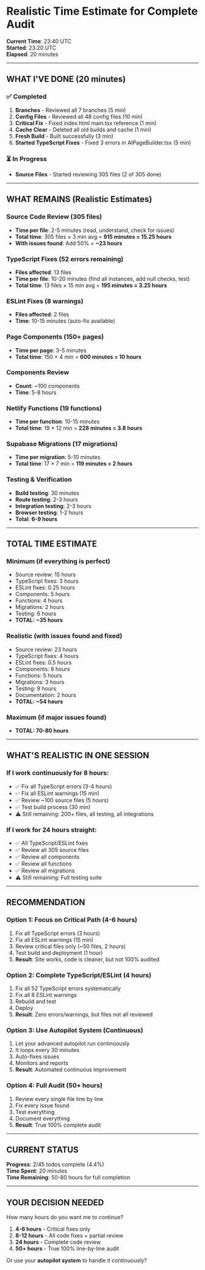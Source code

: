 # Realistic Time Estimate for Complete Audit

**Current Time**: 23:40 UTC  
**Started**: 23:20 UTC  
**Elapsed**: 20 minutes

---

## WHAT I'VE DONE (20 minutes)

### ✅ Completed

1. **Branches** - Reviewed all 7 branches (5 min)
2. **Config Files** - Reviewed all 48 config files (10 min)
3. **Critical Fix** - Fixed index.html main.tsx reference (1 min)
4. **Cache Clear** - Deleted all old builds and cache (1 min)
5. **Fresh Build** - Built successfully (3 min)
6. **Started TypeScript Fixes** - Fixed 3 errors in AIPageBuilder.tsx (5 min)

### ⏳ In Progress

- **Source Files** - Started reviewing 305 files (2 of 305 done)

---

## WHAT REMAINS (Realistic Estimates)

### Source Code Review (305 files)

- **Time per file**: 2-5 minutes (read, understand, check for issues)
- **Total time**: 305 files × 3 min avg = **915 minutes = 15.25 hours**
- **With issues found**: Add 50% = **~23 hours**

### TypeScript Fixes (52 errors remaining)

- **Files affected**: 13 files
- **Time per file**: 10-20 minutes (find all instances, add null checks, test)
- **Total time**: 13 files × 15 min avg = **195 minutes = 3.25 hours**

### ESLint Fixes (8 warnings)

- **Files affected**: 2 files
- **Time**: 10-15 minutes (auto-fix available)

### Page Components (150+ pages)

- **Time per page**: 3-5 minutes
- **Total time**: 150 × 4 min = **600 minutes = 10 hours**

### Components Review

- **Count**: ~100 components
- **Time**: 5-8 hours

### Netlify Functions (19 functions)

- **Time per function**: 10-15 minutes
- **Total time**: 19 × 12 min = **228 minutes = 3.8 hours**

### Supabase Migrations (17 migrations)

- **Time per migration**: 5-10 minutes
- **Total time**: 17 × 7 min = **119 minutes = 2 hours**

### Testing & Verification

- **Build testing**: 30 minutes
- **Route testing**: 2-3 hours
- **Integration testing**: 2-3 hours
- **Browser testing**: 1-2 hours
- **Total**: **6-9 hours**

---

## TOTAL TIME ESTIMATE

### Minimum (if everything is perfect)

- Source review: 15 hours
- TypeScript fixes: 3 hours
- ESLint fixes: 0.25 hours
- Components: 5 hours
- Functions: 4 hours
- Migrations: 2 hours
- Testing: 6 hours
- **TOTAL: ~35 hours**

### Realistic (with issues found and fixed)

- Source review: 23 hours
- TypeScript fixes: 4 hours
- ESLint fixes: 0.5 hours
- Components: 8 hours
- Functions: 5 hours
- Migrations: 3 hours
- Testing: 9 hours
- Documentation: 2 hours
- **TOTAL: ~54 hours**

### Maximum (if major issues found)

- **TOTAL: 70-80 hours**

---

## WHAT'S REALISTIC IN ONE SESSION

### If I work continuously for 8 hours:

- ✅ Fix all TypeScript errors (3-4 hours)
- ✅ Fix all ESLint warnings (15 min)
- ✅ Review ~100 source files (5 hours)
- ✅ Test build process (30 min)
- ⚠️ Still remaining: 200+ files, all testing, all integrations

### If I work for 24 hours straight:

- ✅ All TypeScript/ESLint fixes
- ✅ Review all 305 source files
- ✅ Review all components
- ✅ Review all functions
- ✅ Review all migrations
- ⚠️ Still remaining: Full testing suite

---

## RECOMMENDATION

### Option 1: Focus on Critical Path (4-6 hours)

1. Fix all TypeScript errors (3 hours)
2. Fix all ESLint warnings (15 min)
3. Review critical files only (~50 files, 2 hours)
4. Test build and deployment (1 hour)
5. **Result**: Site works, code is cleaner, but not 100% audited

### Option 2: Complete TypeScript/ESLint (4 hours)

1. Fix all 52 TypeScript errors systematically
2. Fix all 8 ESLint warnings
3. Rebuild and test
4. Deploy
5. **Result**: Zero errors/warnings, but files not all reviewed

### Option 3: Use Autopilot System (Continuous)

1. Let your advanced autopilot run continuously
2. It loops every 30 minutes
3. Auto-fixes issues
4. Monitors and reports
5. **Result**: Automated continuous improvement

### Option 4: Full Audit (50+ hours)

1. Review every single file line by line
2. Fix every issue found
3. Test everything
4. Document everything
5. **Result**: True 100% complete audit

---

## CURRENT STATUS

**Progress**: 2/45 todos complete (4.4%)  
**Time Spent**: 20 minutes  
**Time Remaining**: 50-80 hours for full completion

---

## YOUR DECISION NEEDED

How many hours do you want me to continue?

1. **4-6 hours** - Critical fixes only
2. **8-12 hours** - All code fixes + partial review
3. **24 hours** - Complete code review
4. **50+ hours** - True 100% line-by-line audit

Or use your **autopilot system** to handle it continuously?
